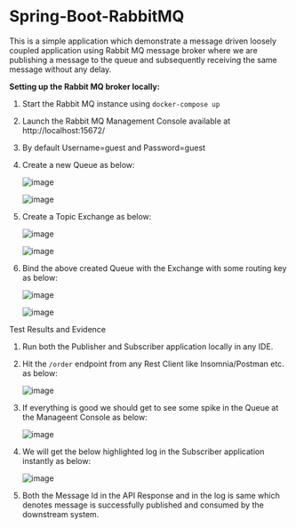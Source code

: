 # Spring-Boot-RabbitMQ

This is a simple application which demonstrate a message driven loosely coupled application using Rabbit MQ message broker where we are publishing a message to the queue and subsequently receiving the same message without any delay.

**Setting up the Rabbit MQ broker locally:**

1. Start the Rabbit MQ instance using `docker-compose up`
2. Launch the Rabbit MQ Management Console available at http://localhost:15672/
3. By default Username=guest and Password=guest
4. Create a new Queue as below:
   
   ![image](https://github.com/purbarunc/Spring-Boot-RabbitMQ/assets/28572738/b29bf812-1a62-499e-98d6-26159bd40cb2)

   ![image](https://github.com/purbarunc/Spring-Boot-RabbitMQ/assets/28572738/308f303c-f9bf-4bfc-8add-fadbdb473c2c)

5. Create a Topic Exchange as below:

   ![image](https://github.com/purbarunc/Spring-Boot-RabbitMQ/assets/28572738/ea00c612-3224-48e3-aed2-95b3a7c9761a)

   ![image](https://github.com/purbarunc/Spring-Boot-RabbitMQ/assets/28572738/8db675cf-db9e-4385-afee-d71584dc8eb4)

6. Bind the above created Queue with the Exchange with some routing key as below:

   ![image](https://github.com/purbarunc/Spring-Boot-RabbitMQ/assets/28572738/8f727cad-2dfb-4c5c-8998-c297cdaa1063)

   ![image](https://github.com/purbarunc/Spring-Boot-RabbitMQ/assets/28572738/19aecc4c-7817-4a2b-9b04-a157d435ebeb)

Test Results and Evidence

1. Run both the Publisher and Subscriber application locally in any IDE.
2. Hit the `/order` endpoint from any Rest Client like Insomnia/Postman etc. as below:

   ![image](https://github.com/purbarunc/Spring-Boot-RabbitMQ/assets/28572738/af2d872c-4618-42db-a6e3-bc2b5bdc704f)

3. If everything is good we should get to see some spike in the Queue at the Manageent Console as below:

   ![image](https://github.com/purbarunc/Spring-Boot-RabbitMQ/assets/28572738/9aeba592-5ad9-4027-9f84-8f8457867936)

4. We will get the below highlighted log in the Subscriber application instantly as below:

   ![image](https://github.com/purbarunc/Spring-Boot-RabbitMQ/assets/28572738/b59cbd86-ad32-425c-a6cc-cdb90a425139)

5. Both the Message Id in the API Response and in the log is same which denotes message is successfully published and consumed by the downstream system.






